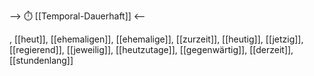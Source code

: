 --> ⏱️ [[Temporal-Dauerhaft]] <--

, [[heut]], [[ehemaligen]], [[ehemalige]], [[zurzeit]], [[heutig]], [[jetzig]], [[regierend]], [[jeweilig]], [[heutzutage]], [[gegenwärtig]], [[derzeit]], [[stundenlang]]